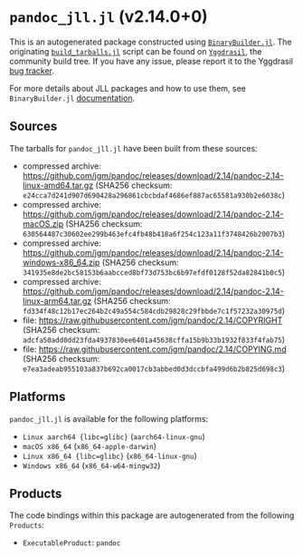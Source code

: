 # `pandoc_jll.jl` (v2.14.0+0)

This is an autogenerated package constructed using [`BinaryBuilder.jl`](https://github.com/JuliaPackaging/BinaryBuilder.jl). The originating [`build_tarballs.jl`](https://github.com/JuliaPackaging/Yggdrasil/blob/583f81d18477239de5865ca383234f32f84f886a/P/pandoc/build_tarballs.jl) script can be found on [`Yggdrasil`](https://github.com/JuliaPackaging/Yggdrasil/), the community build tree.  If you have any issue, please report it to the Yggdrasil [bug tracker](https://github.com/JuliaPackaging/Yggdrasil/issues).

For more details about JLL packages and how to use them, see `BinaryBuilder.jl` [documentation](https://juliapackaging.github.io/BinaryBuilder.jl/dev/jll/).

## Sources

The tarballs for `pandoc_jll.jl` have been built from these sources:

* compressed archive: https://github.com/jgm/pandoc/releases/download/2.14/pandoc-2.14-linux-amd64.tar.gz (SHA256 checksum: `e24cca7d241d907d690428a296861cbcbdaf4686ef887ac65581a930b2e6038c`)
* compressed archive: https://github.com/jgm/pandoc/releases/download/2.14/pandoc-2.14-macOS.zip (SHA256 checksum: `630564487c30602ee299b463efc4fb48b418a6f254c123a11f3748426b2007b3`)
* compressed archive: https://github.com/jgm/pandoc/releases/download/2.14/pandoc-2.14-windows-x86_64.zip (SHA256 checksum: `341935e8de2bc58153b6aabcced8bf73d753bc6b97efdf0128f52da82841b0c5`)
* compressed archive: https://github.com/jgm/pandoc/releases/download/2.14/pandoc-2.14-linux-arm64.tar.gz (SHA256 checksum: `fd334f48c12b17ec264b2c49a554c584cdb29828c29fbbde7c1f57232a30975d`)
* file: https://raw.githubusercontent.com/jgm/pandoc/2.14/COPYRIGHT (SHA256 checksum: `adcfa50add0dd23fda4937830ee6401a45638cffa15b9b33b1932f833f4fab75`)
* file: https://raw.githubusercontent.com/jgm/pandoc/2.14/COPYING.md (SHA256 checksum: `e7ea3adeab955103a837b692ca0017cb3abbed0d3dccbfa499d6b2b825d698c3`)

## Platforms

`pandoc_jll.jl` is available for the following platforms:

* `Linux aarch64 {libc=glibc}` (`aarch64-linux-gnu`)
* `macOS x86_64` (`x86_64-apple-darwin`)
* `Linux x86_64 {libc=glibc}` (`x86_64-linux-gnu`)
* `Windows x86_64` (`x86_64-w64-mingw32`)

## Products

The code bindings within this package are autogenerated from the following `Products`:

* `ExecutableProduct`: `pandoc`

